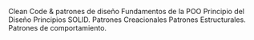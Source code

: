 Clean Code & patrones de diseño
Fundamentos de la POO
Principio del Diseño
Principios SOLID.
Patrones Creacionales
Patrones Estructurales.
Patrones de comportamiento.